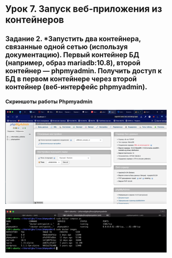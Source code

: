 # Урок 7. Запуск веб-приложения из контейнеров

    
##   Задание 2. *Запустить два контейнера, связанные одной сетью (используя документацию). Первый контейнер БД (например, образ mariadb:10.8), второй контейнер — phpmyadmin. Получить доступ к БД в первом контейнере через второй контейнер (веб-интерфейс phpmyadmin).

### Скриншоты работы Phpmyadmin

![alt Начальнвя страница](Screenshot_1.png)  

![alt Начальнвя страница](Screenshot_2.png)  
